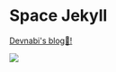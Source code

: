# Space Jekyll

[Devnabi's blog🍄!](https://devnabi.github.io/)

![](https://github.com/victorvoid/space-jekyll-template/blob/master/screenshot.png?raw=true)
